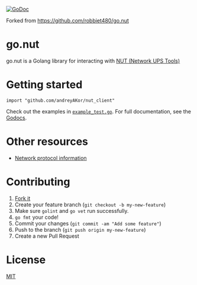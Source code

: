 [![GoDoc](https://godoc.org/github.com/robbiet480/go.nut?status.svg)](https://godoc.org/github.com/robbiet480/go.nut)

Forked from https://github.com/robbiet480/go.nut

# go.nut
go.nut is a Golang library for interacting with [NUT (Network UPS Tools)](https://networkupstools.org/)

# Getting started
```
import "github.com/andreyAKor/nut_client"
```

Check out the examples in [`example_test.go`](example_test.go). For full documentation, see the [Godocs](https://godoc.org/github.com/robbiet480/go.nut).

# Other resources
* [Network protocol information](http://networkupstools.org/docs/developer-guide.chunked/ar01s09.html)

# Contributing

1. [Fork it](https://github.com/andreyAKor/nut_client)
2. Create your feature branch (`git checkout -b my-new-feature`)
3. Make sure `golint` and `go vet` run successfully.
4. `go fmt` your code!
5. Commit your changes (`git commit -am "Add some feature"`)
6. Push to the branch (`git push origin my-new-feature`)
7. Create a new Pull Request

# License
[MIT](LICENSE)
